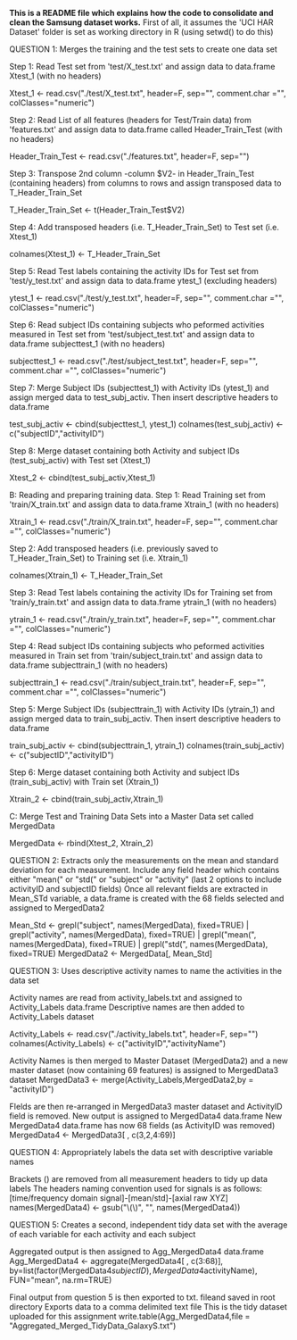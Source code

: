 **This is a README file which explains how the code to consolidate and clean the Samsung dataset works.**
First of all, it assumes the 'UCI HAR Dataset' folder is set as working directory in R (using setwd() to do this)

QUESTION 1: Merges the training and the test sets to create one data set

Step 1: Read Test set from 'test/X_test.txt' and assign data to data.frame Xtest_1 (with no headers)

Xtest_1 <- read.csv("./test/X_test.txt", header=F, sep="", comment.char ="", colClasses="numeric")

Step 2: Read List of all features (headers for Test/Train data) from 'features.txt' and assign data to data.frame called Header_Train_Test (with no headers)

Header_Train_Test <- read.csv("./features.txt", header=F, sep="")

Step 3: Transpose 2nd column -column $V2- in Header_Train_Test (containing headers) from columns to rows and assign transposed data to T_Header_Train_Set

T_Header_Train_Set <- t(Header_Train_Test$V2)

Step 4: Add transposed headers (i.e. T_Header_Train_Set) to Test set (i.e. Xtest_1)

colnames(Xtest_1) <- T_Header_Train_Set

Step 5: Read Test labels containing the activity IDs for Test set from 'test/y_test.txt' and assign data to data.frame ytest_1 (excluding headers)

ytest_1 <- read.csv("./test/y_test.txt", header=F, sep="", comment.char ="", colClasses="numeric")

Step 6: Read subject IDs containing subjects who peformed activities measured in Test set from 'test/subject_test.txt' and assign data to data.frame subjecttest_1 (with no headers)

subjecttest_1 <- read.csv("./test/subject_test.txt", header=F, sep="", comment.char ="", colClasses="numeric")

Step 7: Merge Subject IDs (subjecttest_1) with Activity IDs (ytest_1) and assign merged data to test_subj_activ. Then insert descriptive headers to data.frame

test_subj_activ <- cbind(subjecttest_1, ytest_1)
colnames(test_subj_activ) <- c("subjectID","activityID")

Step 8: Merge dataset containing both Activity and subject IDs (test_subj_activ) with Test set (Xtest_1)

Xtest_2 <- cbind(test_subj_activ,Xtest_1)


B: Reading and preparing training data.
Step 1: Read Training set from 'train/X_train.txt' and assign data to data.frame Xtrain_1 (with no headers)

Xtrain_1 <- read.csv("./train/X_train.txt", header=F, sep="", comment.char ="", colClasses="numeric")

Step 2: Add transposed headers (i.e. previously saved to T_Header_Train_Set) to Training set (i.e. Xtrain_1)

colnames(Xtrain_1) <- T_Header_Train_Set

Step 3: Read Test labels containing the activity IDs for Training set from 'train/y_train.txt' and assign data to data.frame ytrain_1 (with no headers)

ytrain_1 <- read.csv("./train/y_train.txt", header=F, sep="", comment.char ="", colClasses="numeric")

Step 4: Read subject IDs containing subjects who peformed activities measured in Train set from 'train/subject_train.txt' and assign data to data.frame subjecttrain_1 (with no headers)

subjecttrain_1 <- read.csv("./train/subject_train.txt", header=F, sep="", comment.char ="", colClasses="numeric")

Step 5: Merge Subject IDs (subjecttrain_1) with Activity IDs (ytrain_1) and assign merged data to train_subj_activ. Then insert descriptive headers to data.frame

train_subj_activ <- cbind(subjecttrain_1, ytrain_1)
colnames(train_subj_activ) <- c("subjectID","activityID")

Step 6: Merge dataset containing both Activity and subject IDs (train_subj_activ) with Train set (Xtrain_1)

Xtrain_2 <- cbind(train_subj_activ,Xtrain_1)



C: Merge Test and Training Data Sets into a Master Data set called MergedData

MergedData <- rbind(Xtest_2, Xtrain_2)



QUESTION 2: Extracts only the measurements on the mean and standard deviation for each measurement.
Include any field header which contains either "mean(" or "std(" or "subject" or "activity"
(last 2 options to include activityID and subjectID fields)
Once all relevant fields are extracted in Mean_STd variable, a data.frame is created with the 68 fields selected and assigned to MergedData2

Mean_Std <- grepl("subject", names(MergedData), fixed=TRUE) | grepl("activity", names(MergedData), fixed=TRUE) | grepl("mean(", names(MergedData), fixed=TRUE) | grepl("std(", names(MergedData), fixed=TRUE)
MergedData2 <- MergedData[, Mean_Std]


QUESTION 3: Uses descriptive activity names to name the activities in the data set

Activity names are read from activity_labels.txt and assigned to Activity_Labels data.frame
Descriptive names are then added to Activity_Labels dataset

Activity_Labels <- read.csv("./activity_labels.txt", header=F, sep="")
colnames(Activity_Labels) <- c("activityID","activityName")

Activity Names is then merged to Master Dataset (MergedData2) and a new master dataset (now containing 69 features) is assigned to MergedData3 dataset
MergedData3 <- merge(Activity_Labels,MergedData2,by = "activityID")

FIelds are then re-arranged in MergedData3 master dataset and ActivityID field is removed. 
New output is assigned to MergedData4 data.frame
New MergedData4 data.frame has now 68 fields (as ActivityID was removed)
MergedData4 <- MergedData3[ , c(3,2,4:69)]


QUESTION 4: Appropriately labels the data set with descriptive variable names

Brackets () are removed from all measurement headers to tidy up data labels
The headers naming convention used for signals is as follows: [time/frequency domain signal]-[mean/std]-[axial raw XYZ]
names(MergedData4) <- gsub("\\(\\)", "", names(MergedData4))


QUESTION 5: Creates a second, independent tidy data set with the average of each variable for each activity and each subject

Aggregated output is then assigned to Agg_MergedData4 data.frame
Agg_MergedData4 <- aggregate(MergedData4[ , c(3:68)], by=list(factor(MergedData4$subjectID),MergedData4$activityName), FUN="mean", na.rm=TRUE)

Final output from question 5 is then exported to txt. fileand saved in root directory
Exports data to a comma delimited text file
This is the tidy dataset uploaded for this assignment 
write.table(Agg_MergedData4,file = "Aggregated_Merged_TidyData_GalaxyS.txt")

